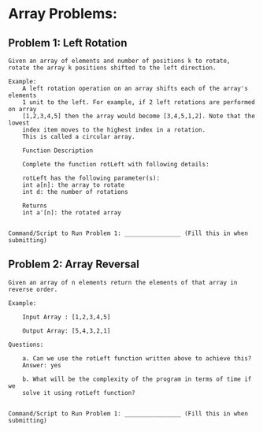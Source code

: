# Array Problems:

## Problem 1: Left Rotation

    Given an array of elements and number of positions k to rotate, 
    rotate the array k positions shifted to the left direction.

    Example:
        A left rotation operation on an array shifts each of the array's elements
        1 unit to the left. For example, if 2 left rotations are performed on array
        [1,2,3,4,5] then the array would become [3,4,5,1,2]. Note that the lowest 
        index item moves to the highest index in a rotation. 
        This is called a circular array.

        Function Description

        Complete the function rotLeft with following details:

        rotLeft has the following parameter(s):
        int a[n]: the array to rotate
        int d: the number of rotations

        Returns
        int a'[n]: the rotated array


    Command/Script to Run Problem 1: ________________ (Fill this in when submitting)

## Problem 2: Array Reversal

    Given an array of n elements return the elements of that array in reverse order.

    Example:

        Input Array : [1,2,3,4,5]

        Output Array: [5,4,3,2,1]

    Questions:

        a. Can we use the rotLeft function written above to achieve this?
        Answer: yes

        b. What will be the complexity of the program in terms of time if we
        solve it using rotLeft function?


    Command/Script to Run Problem 1: ________________ (Fill this in when submitting)
